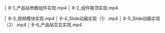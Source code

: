 │    8-1_产品站参数组件实现.mp4
│    8-2_组件吸顶实现.mp4





│    8-3_视频模块实现.mp4
│    8-4_Slide动画实现（1）.mp4
│    8-5_Slide动画实现（2）.mp4
│    8-6_产品站交互实现.mp4